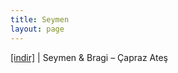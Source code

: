```yaml
---
title: Seymen
layout: page
---
```


<a href="https://cloud.mail.ru/public/f30cdc706600/Bragi%20%26%20Seymen%20-%20%C3%87apraz%20Ate%C5%9F" target="_blank">[indir]</a>   |   Seymen & Bragi &#8211; Çapraz Ateş